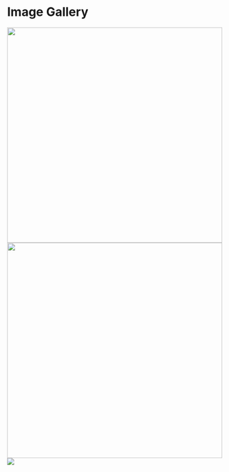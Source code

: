 # Image Gallery
<div>
<img src="https://user-images.githubusercontent.com/73152930/101002460-045c9c00-3586-11eb-86c4-d8f1d36ba58d.png" width="500">
<img src="https://user-images.githubusercontent.com/73152930/101003354-42f25680-3586-11eb-91d6-8e49de77f6a2.png" width="500"> 
<img src="https://user-images.githubusercontent.com/73152930/101002515-07f02300-3586-11eb-80bb-82c98b20c254.png">
</div>
